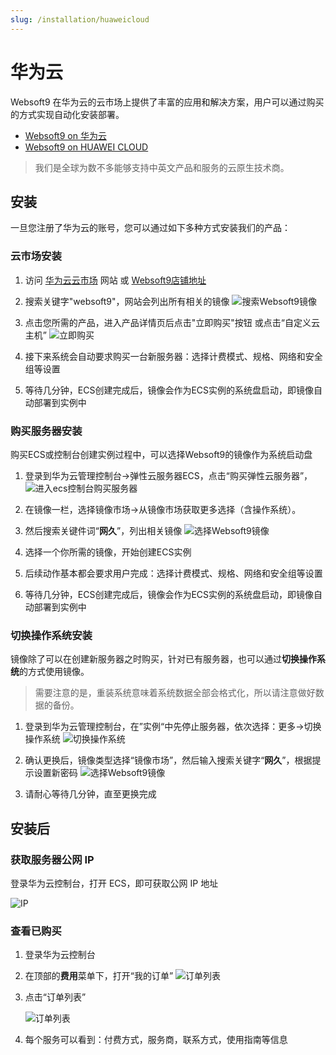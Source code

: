 ```yaml
---
slug: /installation/huaweicloud
---
```


# 华为云

Websoft9 在华为云的云市场上提供了丰富的应用和解决方案，用户可以通过购买的方式实现自动化安装部署。

- [Websoft9 on 华为云](https://marketplace.huaweicloud.com/seller/e57458aa054b430fb2f82a066105f986)
- [Websoft9 on HUAWEI CLOUD](https://marketplace-intl.huaweicloud.com/seller/a0d01460031d46639391c78a61de9a0f)

> 我们是全球为数不多能够支持中英文产品和服务的云原生技术商。

## 安装

一旦您注册了华为云的账号，您可以通过如下多种方式安装我们的产品：

### 云市场安装

1. 访问 [华为云云市场](https://marketplace.huaweicloud.com/all/?q=JXdlYnNvZnQ5JQ) 网站 或 [Websoft9店铺地址](https://marketplace.huaweicloud.com/seller/e57458aa054b430fb2f82a066105f986)

2. 搜索关键字"websoft9"，网站会列出所有相关的镜像
   ![搜索Websoft9镜像](https://libs.websoft9.com/Websoft9/DocsPicture/zh/huaweicloud/huaweicloud-buy-websoft9.png) 

3. 点击您所需的产品，进入产品详情页后点击"立即购买"按钮 或点击“自定义云主机”
   ![立即购买](https://libs.websoft9.com/Websoft9/DocsPicture/zh/huaweicloud/huaweicloud-buyimage-websoft9.png) 
4. 接下来系统会自动要求购买一台新服务器：选择计费模式、规格、网络和安全组等设置
5. 等待几分钟，ECS创建完成后，镜像会作为ECS实例的系统盘启动，即镜像自动部署到实例中


### 购买服务器安装

购买ECS或控制台创建实例过程中，可以选择Websoft9的镜像作为系统启动盘

1. 登录到华为云管理控制台->弹性云服务器ECS，点击“购买弹性云服务器”，
   ![进入ecs控制台购买服务器](https://libs.websoft9.com/Websoft9/DocsPicture/zh/huaweicloud/huaweicloud-buyecs-websoft9.png)
2. 在镜像一栏，选择镜像市场->从镜像市场获取更多选择（含操作系统）。
3. 然后搜索关键件词“**网久**”，列出相关镜像
   ![选择Websoft9镜像](https://libs.websoft9.com/Websoft9/DocsPicture/zh/huaweicloud/huaweicloud-selectimage-websoft9.png)

4. 选择一个你所需的镜像，开始创建ECS实例
5. 后续动作基本都会要求用户完成：选择计费模式、规格、网络和安全组等设置
6. 等待几分钟，ECS创建完成后，镜像会作为ECS实例的系统盘启动，即镜像自动部署到实例中

### 切换操作系统安装

镜像除了可以在创建新服务器之时购买，针对已有服务器，也可以通过**切换操作系统**的方式使用镜像。

> 需要注意的是，重装系统意味着系统数据全部会格式化，所以请注意做好数据的备份。

1. 登录到华为云管理控制台，在”实例“中先停止服务器，依次选择：更多->切换操作系统 
   ![切换操作系统](https://libs.websoft9.com/Websoft9/DocsPicture/zh/huaweicloud/huaweicloud-changesysdisk-websoft9.png)

2. 确认更换后，镜像类型选择“镜像市场”，然后输入搜索关键字“**网久**”，根据提示设置新密码
   ![选择Websoft9镜像](https://libs.websoft9.com/Websoft9/DocsPicture/zh/huaweicloud/huaweicloud-changeimage-websoft9.png)

3. 请耐心等待几分钟，直至更换完成

## 安装后

### 获取服务器公网 IP

登录华为云控制台，打开 ECS，即可获取公网 IP 地址

![IP](https://libs.websoft9.com/Websoft9/DocsPicture/zh/huaweicloud/huaweicloud-remoteconnectweb-websoft9.png)

### 查看已购买

1. 登录华为云控制台
2. 在顶部的**费用**菜单下，打开“我的订单”
   ![订单列表](https://libs.websoft9.com/Websoft9/DocsPicture/zh/huaweicloud/huaweicloud-odlists-websoft9.png)
3. 点击“订单列表”

   ![订单列表](https://libs.websoft9.com/Websoft9/DocsPicture/zh/huaweicloud/huaweicloud-odlists2-websoft9.png)
2. 每个服务可以看到：付费方式，服务商，联系方式，使用指南等信息

